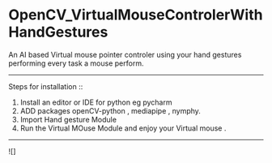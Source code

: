 # OpenCV_VirtualMouseControlerWithHandGestures
An AI based Virtual mouse pointer controler using your hand gestures performing every task a mouse perform.


-----------------------------------------------------------------------------------------------------------------------

Steps for installation ::

1. Install an editor or IDE for python eg pycharm
2. ADD packages openCV-python , mediapipe , nymphy.
3. Import Hand gesture Module 
4. Run the Virtual MOuse Module and enjoy your Virtual mouse .

_________________________________________________________________________________________________________________________

![]
